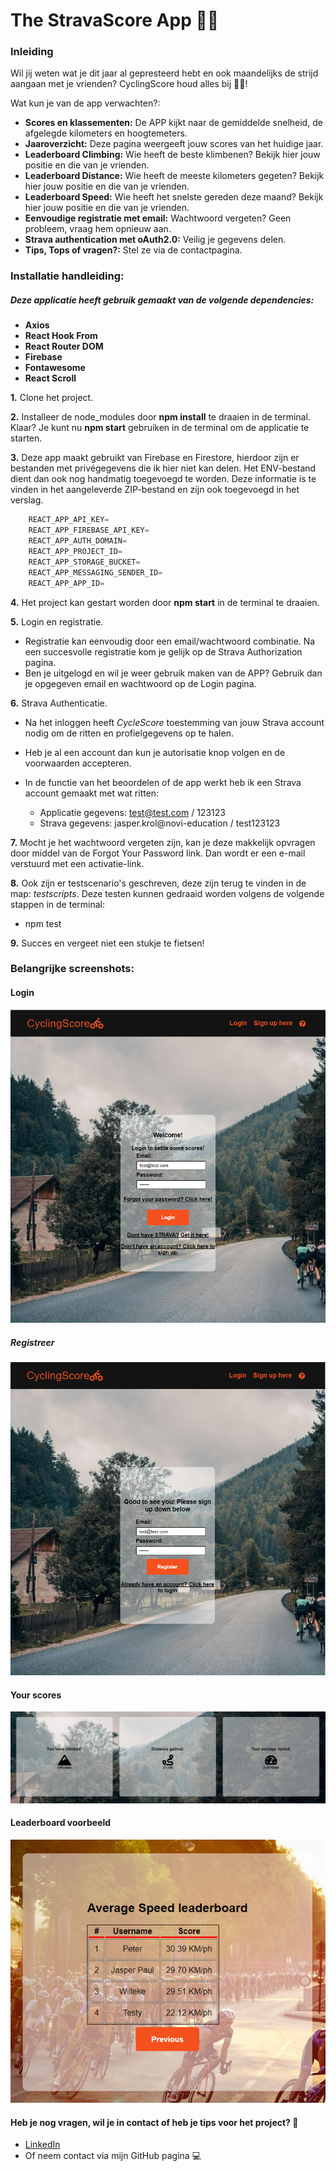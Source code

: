 # The StravaScore App :bicyclist::dash:

### Inleiding

Wil jij weten wat je dit jaar al gepresteerd hebt en ook maandelijks de strijd aangaan met je vrienden? CyclingScore
houd alles bij :bicyclist::dash:!

Wat kun je van de app verwachten?:

- **Scores en klassementen:** De APP kijkt naar de gemiddelde snelheid, de afgelegde kilometers en hoogtemeters.
- **Jaaroverzicht:** Deze pagina weergeeft jouw scores van het huidige jaar.
- **Leaderboard Climbing:** Wie heeft de beste klimbenen? Bekijk hier jouw positie en die van je vrienden.
- **Leaderboard Distance:** Wie heeft de meeste kilometers gegeten? Bekijk hier jouw positie en die van je vrienden.
- **Leaderboard Speed:** Wie heeft het snelste gereden deze maand? Bekijk hier jouw positie en die van je vrienden.
- **Eenvoudige registratie met email:** Wachtwoord vergeten? Geen probleem, vraag hem opnieuw aan.
- **Strava authentication met oAuth2.0:** Veilig je gegevens delen.
- **Tips, Tops of vragen?:** Stel ze via de contactpagina.

### Installatie handleiding:

##### Deze applicatie heeft gebruik gemaakt van de volgende dependencies:

- **Axios**
- **React Hook From**
- **React Router DOM**
- **Firebase**
- **Fontawesome**
- **React Scroll**

**1.** Clone het project.

**2.** Installeer de node_modules door **npm install** te draaien in de terminal. Klaar? Je kunt nu **npm start** gebruiken in de terminal om de applicatie te starten.

**3.** Deze app maakt gebruikt van Firebase en Firestore, hierdoor zijn er bestanden met privégegevens die ik hier niet
kan delen. Het ENV-bestand dient dan ook nog handmatig toegevoegd te worden. Deze informatie is te vinden in het
aangeleverde ZIP-bestand en zijn ook toegevoegd in het verslag.

```javascript
    REACT_APP_API_KEY=
    REACT_APP_FIREBASE_API_KEY=
    REACT_APP_AUTH_DOMAIN=
    REACT_APP_PROJECT_ID=
    REACT_APP_STORAGE_BUCKET=
    REACT_APP_MESSAGING_SENDER_ID=
    REACT_APP_APP_ID=
```

**4.** Het project kan gestart worden door **npm start** in de terminal te draaien.

**5.** Login en registratie.
* Registratie kan eenvoudig door een email/wachtwoord combinatie. Na een succesvolle registratie kom je gelijk op de Strava Authorization pagina.
* Ben je uitgelogd en wil je weer gebruik maken van de APP? Gebruik dan je opgegeven email en wachtwoord op de Login pagina.

**6.** Strava Authenticatie.
* Na het inloggen heeft *CycleScore* toestemming van jouw Strava account nodig om de ritten en profielgegevens op te halen.
* Heb je al een account dan kun je autorisatie knop volgen en de voorwaarden accepteren.

* In de functie van het beoordelen of de app werkt heb ik een Strava account gemaakt met wat ritten:
  - Applicatie gegevens: test@test.com / 123123
  - Strava gegevens: jasper.krol@novi-education / test123123
  
**7.** Mocht je het wachtwoord vergeten zijn, kan je deze makkelijk opvragen door middel van de Forgot Your Password link. Dan wordt er een e-mail verstuurd met een activatie-link.

**8.** Ook zijn er testscenario's geschreven, deze zijn terug te vinden in de map: *testscripts*. Deze testen kunnen gedraaid worden volgens de volgende stappen in de terminal:
*  npm test


**9.** Succes en vergeet niet een stukje te fietsen!️

### Belangrijke screenshots:

#### Login
![Login](https://github.com/JasperKrol/cycling-score-project/blob/main/src/assets/Login.PNG)

##### Registreer
![Registreer](https://github.com/JasperKrol/cycling-score-project/blob/main/src/assets/registreer.PNG)


#### Your scores
![Your scores](https://github.com/JasperKrol/cycling-score-project/blob/main/src/assets/yourscores.PNG)

#### Leaderboard voorbeeld
![Leaderboard voorbeeld](https://github.com/JasperKrol/cycling-score-project/blob/main/src/assets/speed%20leaderboard.PNG)


#### Heb je nog vragen, wil je in contact of heb je tips voor het project? :incoming_envelope:
- [LinkedIn](www.linkedin.com/in/jasper-paul-krol)
- Of neem contact via mijn GitHub pagina :computer:

